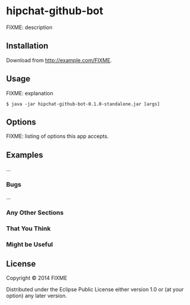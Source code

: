 # hipchat-github-bot

FIXME: description

## Installation

Download from http://example.com/FIXME.

## Usage

FIXME: explanation

    $ java -jar hipchat-github-bot-0.1.0-standalone.jar [args]

## Options

FIXME: listing of options this app accepts.

## Examples

...

### Bugs

...

### Any Other Sections
### That You Think
### Might be Useful

## License

Copyright © 2014 FIXME

Distributed under the Eclipse Public License either version 1.0 or (at
your option) any later version.
